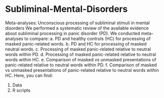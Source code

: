 # Subliminal-Mental-Disorders
Meta-analyses: Unconscious processing of subliminal stimuli in mental disorders
We performed a systematic review of the available evidence about subliminal processing in panic disorder (PD). 
We conducted meta-analyses to compare: 
a. PD and healthy controls (HC) for processing of masked panic-related words.
b. PD and HC for processing of masked neutral words.
c. Processing of masked panic-related relative to neutral words within PD.
d. Processing of masked panic-related relative to neutral words within HC.
e. Comparison of masked vs unmasked presentations of panic-related relative to neutral words within PD.
f. Comparison of masked vs unmasked presentations of panic-related relative to neutral words within HC.
Here, you can find: 
1. Data
2. R scripts
